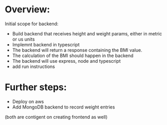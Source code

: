# Overview:

Initial scope for backend:

* Build backend that receives height and weight params, either in metric or us units
* Implemnt backend in typescript
* The backend will return a response containing the BMI value.
* The calculation of the BMI should happen in the backend
* The backend will use express, node and typescript
* add run instructions

# Further steps:
* Deploy on aws
* Add MongoDB backend to record weight entries

(both are contigent on creating frontend as well)